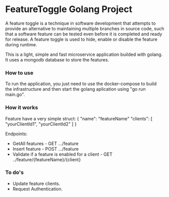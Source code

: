 # FeatureToggle Golang Project

A feature toggle is a technique in software development that attempts to provide an alternative to maintaining multiple branches in source code, such that a software feature can be tested even before it is completed and ready for release. A feature toggle is used to hide, enable or disable the feature during runtime.

This is a light, simple and fast microservice application builded with golang. It uses a mongodb database to store the features.

### How to use

To run the application, you just need to use the docker-compose to build the infrastructure and then start the golang aplication using "go run main.go".

### How it works

Feature have a very simple struct:
{
    "name": "featureName"
    "clients": [
        "yourClientId1",
        "yourClientId2"
    ]
}

Endpoints:

- GetAll features - GET .../feature
- Insert feature - POST .../feature
- Validate if a feature is enabled for a client - GET ../feature/{featureName}/{client}

### To do's

- Update feature clients.
- Request Authentication.
